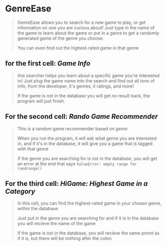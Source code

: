# GenreEase #

>GenreEase allows you to search for a new game to play, or get information on one you are curious about! 
>Just type in the name of the game to learn about the game or put in a genre to get a randomly generated game of the genre you choose.
>
>You can even find out the highest-rated game in that genre 

## for the first cell: *Game Info* ##

>this searcher helps you learn about a specific game you're interested in! Just plug the game name into the search and find out all tons of info, from the developer, it's genres, it ratings, and more!
>
>If the game is not in the database you will get no result back, the program will just finish.  

## For the second cell: *Rando Game Recommender* ##
>This is a random game recommender based on *genre*
>
>When you run the program, it will ask what genre you are interested in, and if it's in the database, it will give you a game that is tagged with that genre
>
>If the genre you are searching for is not in the database, you will get an error at the end that says ```ValueError: empty range for randrange()```


## For the third cell: *HiGame: Highest Game in a Category* ##
>In this cell, you can find the highest-rated game in your chosen genre, within the database.
>
>Just put in the genre you are searching for and if it is in the database you will recieve the name of the game
>
>If the game is not in the database, you will recieve the same promt as if it is, but there will be nothing after the colon
>

